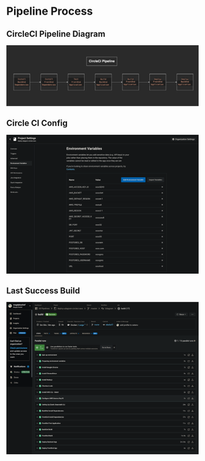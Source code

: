# Pipeline Process

## CircleCI Pipeline Diagram

<p align="center">
    <img src="./diagrams/circleci-pipeline.png" />
</p>

## Circle CI Config

<p align="center">
    <img src="./srceenshots/circleci-environment-variables.png" />
</p>

## Last Success Build 

<p align="center">
    <img src="./srceenshots/circleci-success.png" />
</p>
